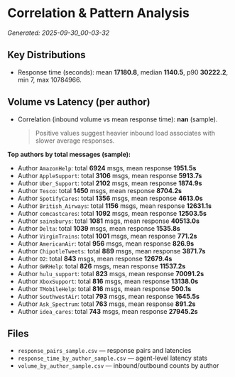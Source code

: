 # Correlation & Pattern Analysis

_Generated: 2025-09-30_00-03-32_

## Key Distributions
- Response time (seconds): mean **17180.8**, median **1140.5**, p90 **30222.2**, min 7, max 10784966.

## Volume vs Latency (per author)
- Correlation (inbound volume vs mean response time): **nan** (sample).  
  > Positive values suggest heavier inbound load associates with slower average responses.

**Top authors by total messages (sample):**
- Author `AmazonHelp`: total **6924** msgs, mean response **1951.5s**
- Author `AppleSupport`: total **3106** msgs, mean response **5913.7s**
- Author `Uber_Support`: total **2102** msgs, mean response **1874.9s**
- Author `Tesco`: total **1450** msgs, mean response **8704.2s**
- Author `SpotifyCares`: total **1356** msgs, mean response **4613.0s**
- Author `British_Airways`: total **1156** msgs, mean response **12631.1s**
- Author `comcastcares`: total **1092** msgs, mean response **12503.5s**
- Author `sainsburys`: total **1081** msgs, mean response **40513.0s**
- Author `Delta`: total **1039** msgs, mean response **1535.8s**
- Author `VirginTrains`: total **1001** msgs, mean response **771.2s**
- Author `AmericanAir`: total **956** msgs, mean response **826.9s**
- Author `ChipotleTweets`: total **889** msgs, mean response **3871.7s**
- Author `O2`: total **843** msgs, mean response **12679.4s**
- Author `GWRHelp`: total **826** msgs, mean response **11537.2s**
- Author `hulu_support`: total **823** msgs, mean response **70091.2s**
- Author `XboxSupport`: total **816** msgs, mean response **13138.0s**
- Author `TMobileHelp`: total **816** msgs, mean response **500.1s**
- Author `SouthwestAir`: total **793** msgs, mean response **1645.5s**
- Author `Ask_Spectrum`: total **763** msgs, mean response **891.2s**
- Author `idea_cares`: total **743** msgs, mean response **27945.2s**

## Files
- `response_pairs_sample.csv` — response pairs and latencies
- `response_time_by_author_sample.csv` — agent-level latency stats
- `volume_by_author_sample.csv` — inbound/outbound counts by author
